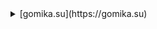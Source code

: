 <details>
<summary>[gomika.su](https://gomika.su)</summary>
<p align="left"> 
  <img alt="Top Langs" height="150px" src="https://github-readme-stats.vercel.app/api/top-langs/?username=ao9s&layout=compact&count_private=true&show_icons=true&theme=onedark" />
  <img alt="github stats" height="150px" src="https://github-readme-stats.vercel.app/api?username=ao9s&count_private=true&show_icons=true&show_icons=true&theme=onedark" />
</p>

[![trophy](https://github-profile-trophy.vercel.app/?username=ao9s&theme=onedark&column=7)](https://github.com/ryo-ma/github-profile-trophy)
</details>
